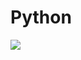 # Python
<img src="https://img.shields.io/badge/Python-3776AB?style=flat&logo=Python&logoColor=white"/>

